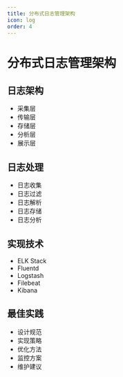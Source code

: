 ```yaml
---
title: 分布式日志管理架构
icon: log
order: 4
---
```


# 分布式日志管理架构

## 日志架构
- 采集层
- 传输层
- 存储层
- 分析层
- 展示层

## 日志处理
- 日志收集
- 日志过滤
- 日志解析
- 日志存储
- 日志分析

## 实现技术
- ELK Stack
- Fluentd
- Logstash
- Filebeat
- Kibana

## 最佳实践
- 设计规范
- 实现策略
- 优化方法
- 监控方案
- 维护建议

